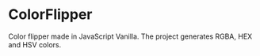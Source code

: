 # ColorFlipper
Color flipper made in JavaScript Vanilla.  The project generates RGBA, HEX and HSV colors.
